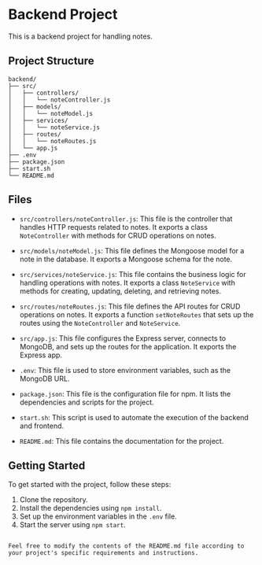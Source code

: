 # Backend Project

This is a backend project for handling notes.

## Project Structure

```
backend/
├── src/
│   ├── controllers/
│   │   └── noteController.js
│   ├── models/
│   │   └── noteModel.js
│   ├── services/
│   │   └── noteService.js
│   ├── routes/
│   │   └── noteRoutes.js
│   └── app.js
├── .env
├── package.json
├── start.sh
└── README.md
```

## Files

- `src/controllers/noteController.js`: This file is the controller that handles HTTP requests related to notes. It exports a class `NoteController` with methods for CRUD operations on notes.

- `src/models/noteModel.js`: This file defines the Mongoose model for a note in the database. It exports a Mongoose schema for the note.

- `src/services/noteService.js`: This file contains the business logic for handling operations with notes. It exports a class `NoteService` with methods for creating, updating, deleting, and retrieving notes.

- `src/routes/noteRoutes.js`: This file defines the API routes for CRUD operations on notes. It exports a function `setNoteRoutes` that sets up the routes using the `NoteController` and `NoteService`.

- `src/app.js`: This file configures the Express server, connects to MongoDB, and sets up the routes for the application. It exports the Express app.

- `.env`: This file is used to store environment variables, such as the MongoDB URL.

- `package.json`: This file is the configuration file for npm. It lists the dependencies and scripts for the project.

- `start.sh`: This script is used to automate the execution of the backend and frontend.

- `README.md`: This file contains the documentation for the project.

## Getting Started

To get started with the project, follow these steps:

1. Clone the repository.
2. Install the dependencies using `npm install`.
3. Set up the environment variables in the `.env` file.
4. Start the server using `npm start`.

```

Feel free to modify the contents of the README.md file according to your project's specific requirements and instructions.